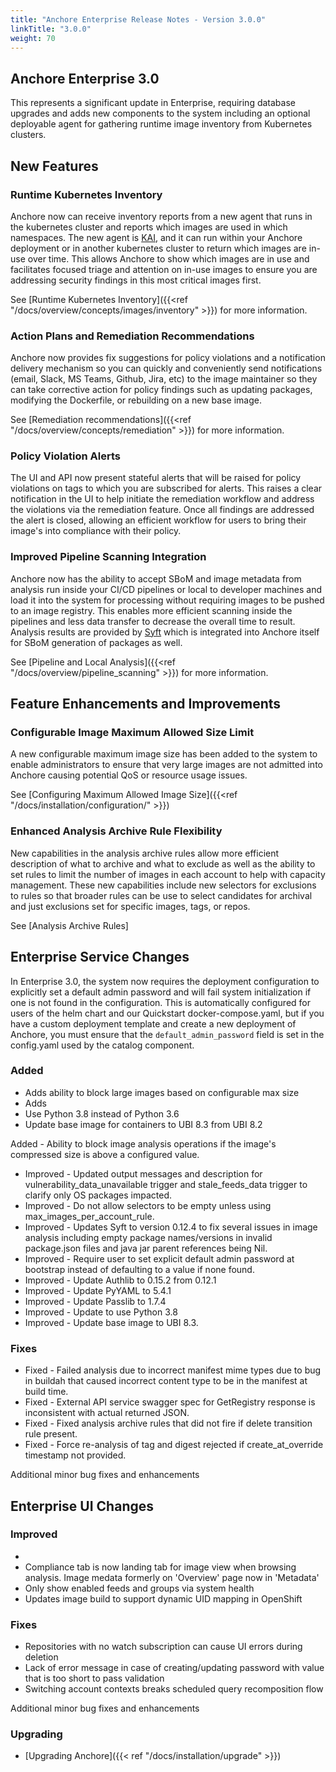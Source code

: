 ```yaml
---
title: "Anchore Enterprise Release Notes - Version 3.0.0"
linkTitle: "3.0.0"
weight: 70
---
```


## Anchore Enterprise 3.0

This represents a significant update in Enterprise, requiring database upgrades and adds new components to the system including an optional deployable agent for gathering
runtime image inventory from Kubernetes clusters.

## New Features

### Runtime Kubernetes Inventory

Anchore now can receive inventory reports from a new agent that runs in the kubernetes cluster and reports which images are used in which namespaces. The new agent is [KAI](https://github.com/anchore/kai), and
it can run within your Anchore deployment or in another kubernetes cluster to return which images are in-use over time. This allows Anchore to show which
images are in use and facilitates focused triage and attention on in-use images to ensure you are addressing security findings in this most critical images first.

See [Runtime Kubernetes Inventory]({{<ref "/docs/overview/concepts/images/inventory" >}}) for more information.

### Action Plans and Remediation Recommendations

Anchore now provides fix suggestions for policy violations and a notification delivery mechanism so you can quickly and conveniently send notifications (email, Slack, MS Teams, Github, Jira, etc) to the image maintainer
so they can take corrective action for policy findings such as updating packages, modifying the Dockerfile, or rebuilding on a new base image.

See [Remediation recommendations]({{<ref "/docs/overview/concepts/remediation" >}}) for more information.

### Policy Violation Alerts

The UI and API now present stateful alerts that will be raised for policy violations on tags to which you are subscribed for alerts. This raises a clear notification in the UI to help initiate the remediation
workflow and address the violations via the remediation feature. Once all findings are addressed the alert is closed, allowing an efficient workflow for users to bring their image's into compliance with
their policy.

### Improved Pipeline Scanning Integration

Anchore now has the ability to accept SBoM and image metadata from analysis run inside your CI/CD pipelines or local to developer machines and load it into the system for processing without requiring
images to be pushed to an image registry. This enables more efficient scanning inside the pipelines and less data transfer to decrease the overall time to result. Analysis results are provided by [Syft](https://github.com/anchore/syft) which
is integrated into Anchore itself for SBoM generation of packages as well.

See [Pipeline and Local Analysis]({{<ref "/docs/overview/pipeline_scanning" >}}) for more information.

## Feature Enhancements and Improvements

### Configurable Image Maximum Allowed Size Limit
A new configurable maximum image size has been added to the system to enable administrators to ensure that very large images are not admitted into Anchore causing potential QoS or resource usage issues.

See [Configuring Maximum Allowed Image Size]({{<ref "/docs/installation/configuration/" >}})

### Enhanced Analysis Archive Rule Flexibility

New capabilities in the analysis archive rules allow more efficient description of what to archive and what to exclude as well as the ability to set rules to limit the number of images in each account to help with capacity management.
These new capabilities include new selectors for exclusions to rules so that broader rules can be use to select candidates for archival and just exclusions set for specific images, tags, or repos.

See [Analysis Archive Rules]


## Enterprise Service Changes

In Enterprise 3.0, the system now requires the deployment configuration to explicitly set a default admin password and will fail system initialization if one is not found in the configuration. This is automatically
configured for users of the helm chart and our Quickstart docker-compose.yaml, but if you have a custom deployment template and create a new deployment of Anchore, you must ensure that the `default_admin_password` field
is set in the config.yaml used by the catalog component.


### Added

+ Adds ability to block large images based on configurable max size
+ Adds 
+ Use Python 3.8 instead of Python 3.6
+ Update base image for containers to UBI 8.3 from UBI 8.2


 Added - Ability to block image analysis operations if the image's compressed size is above a configured value. 
+ Improved - Updated output messages and description for vulnerability_data_unavailable trigger and stale_feeds_data trigger to clarify only OS packages impacted.
+ Improved - Do not allow selectors to be empty unless using max_images_per_account_rule.
+ Improved - Updates Syft to version 0.12.4 to fix several issues in image analysis including empty package names/versions in invalid package.json files and java jar parent references being Nil.
+ Improved - Require user to set explicit default admin password at bootstrap instead of defaulting to a value if none found.
+ Improved - Update Authlib to 0.15.2 from 0.12.1
+ Improved - Update PyYAML to 5.4.1
+ Improved - Update Passlib to 1.7.4
+ Improved - Update to use Python 3.8
+ Improved - Update base image to UBI 8.3.


### Fixes 

+ Fixed - Failed analysis due to incorrect manifest mime types due to bug in buildah that caused incorrect content type to be in the manifest at build time.
+ Fixed - External API service swagger spec for GetRegistry response is inconsistent with actual returned JSON.
+ Fixed - Fixed analysis archive rules that did not fire if delete transition rule present.
+ Fixed - Force re-analysis of tag and digest rejected if create_at_override timestamp not provided.

Additional minor bug fixes and enhancements

## Enterprise UI Changes

### Improved

+  
+ Compliance tab is now landing tab for image view when browsing analysis. Image medata formerly on 'Overview' page now in 'Metadata'
+ Only show enabled feeds and groups via system health
+ Updates image build to support dynamic UID mapping in OpenShift 

### Fixes

+ Repositories with no watch subscription can cause UI errors during deletion
+ Lack of error message in case of creating/updating password with value that is too short to pass validation
+ Switching account contexts breaks scheduled query recomposition flow

Additional minor bug fixes and enhancements


### Upgrading

* [Upgrading Anchore]({{< ref "/docs/installation/upgrade" >}})